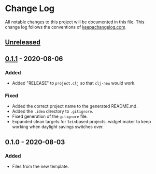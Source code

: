 # Change Log
All notable changes to this project will be documented in this file. This change log follows the conventions of [keepachangelog.com](http://keepachangelog.com/).

## [Unreleased]

## [0.1.1] - 2020-08-06

### Added

- Added "RELEASE" to `project.clj` so that `clj-new` would work.

### Fixed

- Added the correct project name to the generated README.md.
- Added the `.idea` directory to `.gitignore`.
- Fixed generation of the `gitignore` file.
- Expanded clean targets for `lein`based projects. widget maker to keep working when daylight savings switches over.

## 0.1.0 - 2020-08-03
### Added
- Files from the new template.

[Unreleased]: https://github.com/clartaq/fwm-spa-template/compare/0.1.1...HEAD
[0.1.1]: https://github.com/clartaq/fwm-spa-tempate/compare/0.1.0...0.1.1
